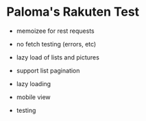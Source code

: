 # Paloma's Rakuten Test

- memoizee for rest requests
- no fetch testing (errors, etc)
- lazy load of lists and pictures
- support list pagination

- lazy loading
- mobile view
- testing
